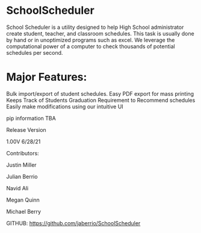 # SchoolScheduler

School Scheduler is a utility designed to help High School administrator create student, teacher, and classroom schedules. This task is usually done by hand or in unoptimized programs such as excel. We leverage the computational power of a computer to check thousands of potential schedules per second.   

<h1>Major Features:</h1>

Bulk import/export of student schedules.
Easy PDF export for mass printing
Keeps Track of Students Graduation Requirement to Recommend schedules
Easily make modifications using our intuitive UI

pip information TBA

Release Version

1.00V
6/28/21

Contributors:

Justin Miller

Julian Berrio

Navid Ali

Megan Quinn

Michael Berry


GITHUB: https://github.com/jaberrio/SchoolScheduler


